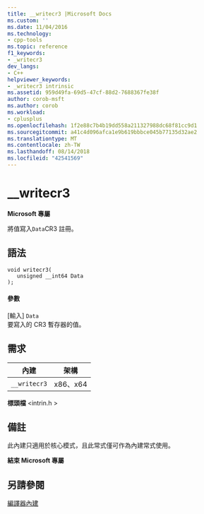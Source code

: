 ```yaml
---
title: __writecr3 |Microsoft Docs
ms.custom: ''
ms.date: 11/04/2016
ms.technology:
- cpp-tools
ms.topic: reference
f1_keywords:
- _writecr3
dev_langs:
- C++
helpviewer_keywords:
- _writecr3 intrinsic
ms.assetid: 959d49fa-69d5-47cf-88d2-7688367fe38f
author: corob-msft
ms.author: corob
ms.workload:
- cplusplus
ms.openlocfilehash: 1f2e88c7b4b19dd558a211327988dc68f81cc9d1
ms.sourcegitcommit: a41c4d096afca1e9b619bbbce045b77135d32ae2
ms.translationtype: MT
ms.contentlocale: zh-TW
ms.lasthandoff: 08/14/2018
ms.locfileid: "42541569"
---
```

# <a name="writecr3"></a>__writecr3
**Microsoft 專屬**  
  
 將值寫入`Data`CR3 註冊。  
  
## <a name="syntax"></a>語法  
  
```  
void writecr3(   
   unsigned __int64 Data   
);  
```  
  
#### <a name="parameters"></a>參數  
 [輸入] `Data`  
 要寫入的 CR3 暫存器的值。  
  
## <a name="requirements"></a>需求  
  
|內建|架構|  
|---------------|------------------|  
|`__writecr3`|x86、x64|  
  
 **標頭檔** \<intrin.h >  
  
## <a name="remarks"></a>備註  
 此內建只適用於核心模式，且此常式僅可作為內建常式使用。  
  
**結束 Microsoft 專屬**  
  
## <a name="see-also"></a>另請參閱  
 [編譯器內建](../intrinsics/compiler-intrinsics.md)